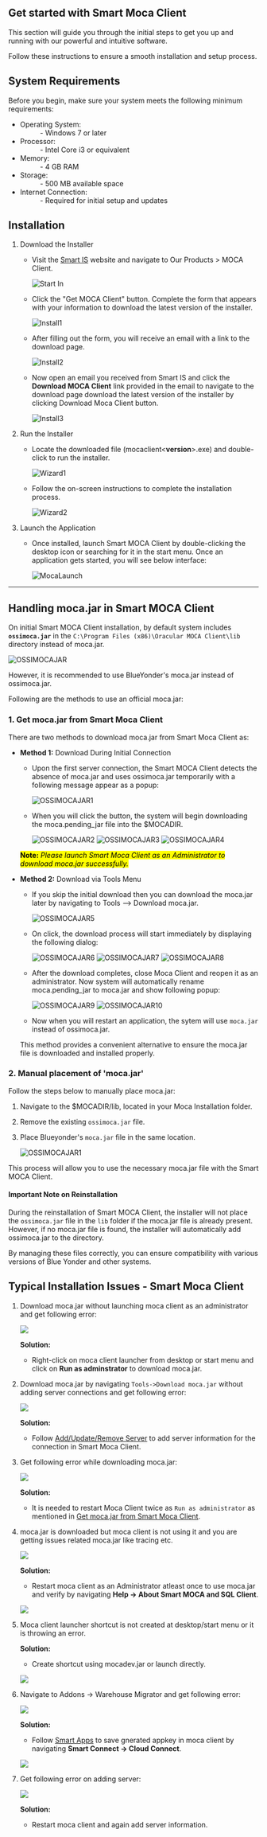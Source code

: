 ## Get started with Smart Moca Client

This section will guide you through the initial steps to get you up and running with our powerful and intuitive software. 

Follow these instructions to ensure a smooth installation and setup process.

## System Requirements

Before you begin, make sure your system meets the following minimum requirements:

- Operating System:
    <dd>- Windows 7 or later</dd>
- Processor:
    <dd>- Intel Core i3 or equivalent
- Memory:
    <dd>- 4 GB RAM</dd>
- Storage:
    <dd>- 500 MB available space</dd>
- Internet Connection: 
    <dd>- Required for initial setup and updates</dd>

## Installation

  1. Download the Installer
       
      - Visit the [Smart IS](https://www.smart-is.com/what-we-do/smart-product/smart-is-moca-client/) website and navigate to Our Products > MOCA Client.
       
        ![Start In](./.attachments/StartIn.png)

      - Click the "Get MOCA Client" button. Complete the form that appears with your information to download the latest version of the installer.

        ![Install1](./.attachments/install1.png)

      - After filling out the form, you will receive an email with a link to the download page.

        ![Install2](./.attachments/install2.png)

      - Now open an email you received from Smart IS and click the **Download MOCA Client** link provided in the email to navigate to the download page download the latest version of the installer by clicking Download Moca Client button.

        ![Install3](./.attachments/install3.png)

  2. Run the Installer
   
      - Locate the downloaded file (mocaclient<**version**>.exe) and double-click to run the installer.

        ![Wizard1](./.attachments/Wizard1.png)

      - Follow the on-screen instructions to complete the installation process.
        
        ![Wizard2](./.attachments/Wizard2.png)
  
  3. Launch the Application
   
      - Once installed, launch Smart MOCA Client by double-clicking the desktop icon or searching for it in the start menu. Once an application gets started, you will see below interface:
  
        ![MocaLaunch](./.attachments/MocaLaunch.png)

---

## Handling moca.jar in Smart MOCA Client

On initial Smart MOCA Client installation, by default system includes **`ossimoca.jar`** in the `C:\Program Files (x86)\Oracular MOCA Client\lib` directory instead of moca.jar. 

  ![OSSIMOCAJAR](./.attachments/mocajar1.png)

However, it is recommended to use BlueYonder's moca.jar instead of ossimoca.jar.

Following are the methods to use an official moca.jar:

### 1. Get moca.jar from Smart Moca Client

There are two methods to download moca.jar from Smart Moca Client as: 

- **Method 1:** Download During Initial Connection

  - Upon the first server connection, the Smart MOCA Client detects the absence of moca.jar and uses ossimoca.jar temporarily with a following message appear as a popup:

    ![OSSIMOCAJAR1](./.attachments/mocajar6.png)

  - When you will click the button, the system will begin downloading the moca.pending_jar file into the $MOCADIR. 

    ![OSSIMOCAJAR2](./.attachments/mocajar7.png)
    ![OSSIMOCAJAR3](./.attachments/mocajar8.png)
    ![OSSIMOCAJAR4](./.attachments/mocajar10.png)

  <mark>**Note:** *Please launch Smart Moca Client as an Administrator to download moca.jar successfully.*</mark>

- **Method 2:** Download via Tools Menu

  - If you skip the initial download then you can download the moca.jar later by navigating to Tools --> Download moca.jar.

    ![OSSIMOCAJAR5](./.attachments/mocajar3.png)

  - On click, the download process will start immediately by displaying the following dialog:

    ![OSSIMOCAJAR6](./.attachments/mocajar7.png)
    ![OSSIMOCAJAR7](./.attachments/mocajar8.png)
    ![OSSIMOCAJAR8](./.attachments/mocajar10.png)

  - After the download completes, close Moca Client and reopen it as an administrator. Now system will automatically rename moca.pending_jar to moca.jar and show following popup:

    ![OSSIMOCAJAR9](./.attachments/mocajar11.png)
    ![OSSIMOCAJAR10](./.attachments/mocajar12.png)

  - Now when you will restart an application, the sytem will use `moca.jar` instead of ossimoca.jar.

  This method provides a convenient alternative to ensure the moca.jar file is downloaded and installed properly.

### 2. Manual placement of 'moca.jar'

Follow the steps below to manually place moca.jar:

1. Navigate to the $MOCADIR/lib, located in your Moca Installation folder.
2. Remove the existing `ossimoca.jar` file.
3. Place Blueyonder's `moca.jar` file in the same location.

    ![OSSIMOCAJAR1](./.attachments/mocajar2.png)

This process will allow you to use the necessary moca.jar file with the Smart MOCA Client.

#### **Important Note on Reinstallation**

During the reinstallation of Smart MOCA Client, the installer will not place the `ossimoca.jar` file in the `lib` folder if the moca.jar file is already present. However, if no moca.jar file is found, the installer will automatically add ossimoca.jar to the directory.

By managing these files correctly, you can ensure compatibility with various versions of Blue Yonder and other systems.

## Typical Installation Issues - Smart Moca Client 

1. Download moca.jar without launching moca client as an administrator and get following error:

    ![](./.attachments/dhl025.png)

    **Solution:**

     - Right-click on moca client launcher from desktop or start menu and click on **Run as adminstrator** to download moca.jar.

2. Download moca.jar by navigating `Tools->Download moca.jar` without adding server connections and get following error:

    ![](./.attachments/dhl028.png)

    **Solution:**

     - Follow [Add/Update/Remove Server](./connections.md) to add server information for the connection in Smart Moca Client.

3. Get following error while downloading moca.jar:

    ![](./.attachments/dhl029.png)

    **Solution:**

     - It is needed to restart Moca Client twice as `Run as administrator` as mentioned in [Get moca.jar from Smart Moca Client](#1-get-mocajar-from-smart-moca-client). 

4. moca.jar is downloaded but moca client is not using it and you are getting issues related moca.jar like tracing etc.

    ![](./.attachments/dhl031.png)

    **Solution:**

     - Restart moca client as an Administrator atleast once to use moca.jar and verify by navigating **Help -> About Smart MOCA and SQL Client**. 

    ![](./.attachments/dhl035.png)

5. Moca client launcher shortcut is not created at desktop/start menu or it is throwing an error.

    **Solution:**

     - Create shortcut using mocadev.jar or launch directly. 

      ![](./.attachments/dhl032.png)

6. Navigate to Addons -> Warehouse Migrator and get following error:

    ![](./.attachments/dhl033.png)

    **Solution:**

     - Follow [Smart Apps](https://apps.smart-is.com/profile) to save gnerated appkey in moca client by navigating **Smart Connect -> Cloud Connect**.

      ![](./.attachments/dhl034.png)

7. Get following error on adding server:

    ![](./.attachments/dhl023.png)

    **Solution:**

     - Restart moca client and again add server information.





